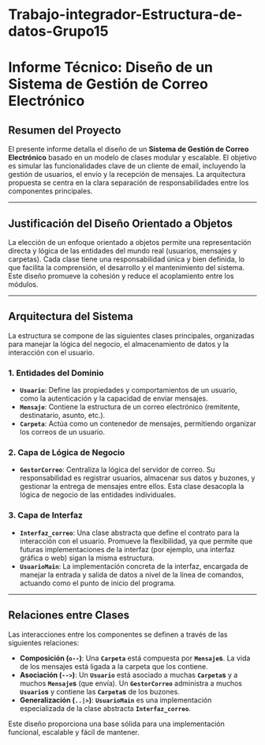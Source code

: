 # Trabajo-integrador-Estructura-de-datos-Grupo15

# Informe Técnico: Diseño de un Sistema de Gestión de Correo Electrónico

## Resumen del Proyecto

El presente informe detalla el diseño de un **Sistema de Gestión de Correo Electrónico** basado en un modelo de clases modular y escalable. El objetivo es simular las funcionalidades clave de un cliente de email, incluyendo la gestión de usuarios, el envío y la recepción de mensajes. La arquitectura propuesta se centra en la clara separación de responsabilidades entre los componentes principales.

---

## Justificación del Diseño Orientado a Objetos

La elección de un enfoque orientado a objetos permite una representación directa y lógica de las entidades del mundo real (usuarios, mensajes y carpetas). Cada clase tiene una responsabilidad única y bien definida, lo que facilita la comprensión, el desarrollo y el mantenimiento del sistema. Este diseño promueve la cohesión y reduce el acoplamiento entre los módulos.

---

## Arquitectura del Sistema

La estructura se compone de las siguientes clases principales, organizadas para manejar la lógica del negocio, el almacenamiento de datos y la interacción con el usuario.

### 1. Entidades del Dominio

* **`Usuario`**: Define las propiedades y comportamientos de un usuario, como la autenticación y la capacidad de enviar mensajes.
* **`Mensaje`**: Contiene la estructura de un correo electrónico (remitente, destinatario, asunto, etc.).
* **`Carpeta`**: Actúa como un contenedor de mensajes, permitiendo organizar los correos de un usuario.

### 2. Capa de Lógica de Negocio

* **`GestorCorreo`**: Centraliza la lógica del servidor de correo. Su responsabilidad es registrar usuarios, almacenar sus datos y buzones, y gestionar la entrega de mensajes entre ellos. Esta clase desacopla la lógica de negocio de las entidades individuales.

### 3. Capa de Interfaz

* **`Interfaz_correo`**: Una clase abstracta que define el contrato para la interacción con el usuario. Promueve la flexibilidad, ya que permite que futuras implementaciones de la interfaz (por ejemplo, una interfaz gráfica o web) sigan la misma estructura.
* **`UsuarioMain`**: La implementación concreta de la interfaz, encargada de manejar la entrada y salida de datos a nivel de la línea de comandos, actuando como el punto de inicio del programa.

---

## Relaciones entre Clases

Las interacciones entre los componentes se definen a través de las siguientes relaciones:

* **Composición (`o--`)**: Una **`Carpeta`** está compuesta por **`Mensaje`s**. La vida de los mensajes está ligada a la carpeta que los contiene.
* **Asociación (`-->`)**: Un **`Usuario`** está asociado a muchas **`Carpeta`s** y a muchos **`Mensaje`s** (que envía). Un **`GestorCorreo`** administra a muchos **`Usuario`s** y contiene las **`Carpeta`s** de los buzones.
* **Generalización (`..|>`)**: **`UsuarioMain`** es una implementación especializada de la clase abstracta **`Interfaz_correo`**.

Este diseño proporciona una base sólida para una implementación funcional, escalable y fácil de mantener.
